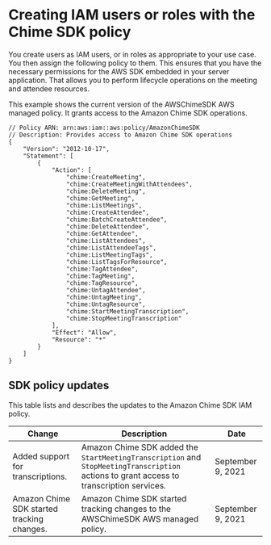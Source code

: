 # Creating IAM users or roles with the Chime SDK policy<a name="iam-users-roles"></a>

You create users as IAM users, or in roles as appropriate to your use case\. You then assign the following policy to them\. This ensures that you have the necessary permissions for the AWS SDK embedded in your server application\. That allows you to perform lifecycle operations on the meeting and attendee resources\. 

This example shows the current version of the AWSChimeSDK AWS managed policy\. It grants access to the Amazon Chime SDK operations\.

```
// Policy ARN: arn:aws:iam::aws:policy/AmazonChimeSDK 
// Description: Provides access to Amazon Chime SDK operations
{
    "Version": "2012-10-17",
    "Statement": [
        {
            "Action": [
                "chime:CreateMeeting",
                "chime:CreateMeetingWithAttendees",
                "chime:DeleteMeeting",
                "chime:GetMeeting",
                "chime:ListMeetings",
                "chime:CreateAttendee",
                "chime:BatchCreateAttendee",
                "chime:DeleteAttendee",
                "chime:GetAttendee",
                "chime:ListAttendees",
                "chime:ListAttendeeTags",
                "chime:ListMeetingTags",
                "chime:ListTagsForResource",
                "chime:TagAttendee",
                "chime:TagMeeting",
                "chime:TagResource",
                "chime:UntagAttendee",
                "chime:UntagMeeting",
                "chime:UntagResource",
                "chime:StartMeetingTranscription",
                "chime:StopMeetingTranscription"
            ],
            "Effect": "Allow",
            "Resource": "*"
        }
    ]
}
```

## SDK policy updates<a name="pol-changes"></a>

This table lists and describes the updates to the Amazon Chime SDK IAM policy\.


| Change | Description | Date | 
| --- | --- | --- | 
| Added support for transcriptions\. | Amazon Chime SDK added the `StartMeetingTranscription` and `StopMeetingTranscription` actions to grant access to transcription services\. | September 9, 2021 | 
| Amazon Chime SDK started tracking changes\. | Amazon Chime SDK started tracking changes to the AWSChimeSDK AWS managed policy\. | September 9, 2021 | 